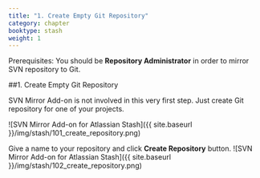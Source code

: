 ```yaml
---
title: "1. Create Empty Git Repository"
category: chapter
booktype: stash
weight: 1
---
```

Prerequisites: You should be **Repository Administrator** in order to mirror SVN repository to Git.

##1. Create Empty Git Repository

SVN Mirror Add-on is not involved in this very first step. Just create Git repository for one of your projects.

![SVN Mirror Add-on for Atlassian Stash]({{ site.baseurl }}/img/stash/101_create_repository.png)

Give a name to your repository and click **Create Repository** button.
![SVN Mirror Add-on for Atlassian Stash]({{ site.baseurl }}/img/stash/102_create_repository.png)

[](#up)